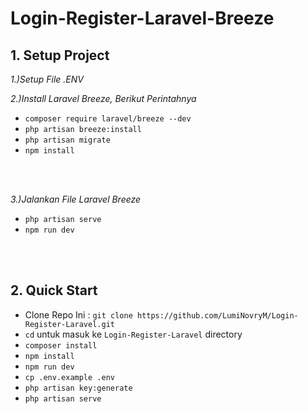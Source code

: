 # Login-Register-Laravel-Breeze 

## 1. Setup Project 

_1.)Setup File .ENV_<br>

_2.)Install Laravel Breeze, Berikut Perintahnya_<br>
- `composer require laravel/breeze --dev`
- `php artisan breeze:install`
- `php artisan migrate`
- `npm install`
<br>
<br>

_3.)Jalankan File Laravel Breeze_<br>
- `php artisan serve`
- `npm run dev`
<br>
<br>

## 2. Quick Start

- Clone Repo Ini : `git clone https://github.com/LumiNovryM/Login-Register-Laravel.git`
- `cd` untuk masuk ke `Login-Register-Laravel` directory
- `composer install`
- `npm install`
- `npm run dev`
- `cp .env.example .env`
- `php artisan key:generate`
- `php artisan serve`